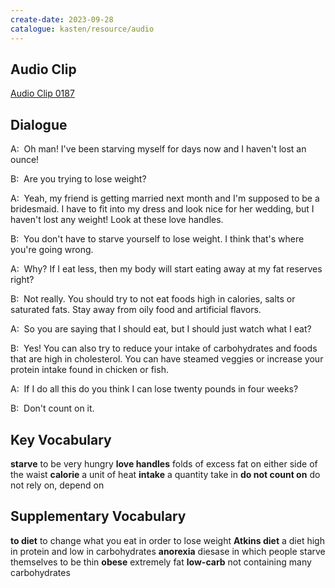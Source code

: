 ```yaml
---
create-date: 2023-09-28
catalogue: kasten/resource/audio
---
```


## Audio Clip
[Audio Clip 0187](https://archive.org/download/englishpod_all/englishpod_0187dg.mp3)

## Dialogue
A:  Oh man! I've been starving myself for days now and I haven't lost an ounce! 

B:  Are you trying to lose weight? 

A:  Yeah, my friend is getting married next month and I'm supposed to be a bridesmaid. I have to fit into my dress and look nice for her wedding, but I haven't lost any weight! Look at these love handles. 

B:  You don't have to starve yourself to lose weight. I think that's where you're going wrong. 

A:  Why? If I eat less, then my body will start eating away at my fat reserves right? 

B:  Not really. You should try to not eat foods high in calories, salts or saturated fats. Stay away from oily food and artificial flavors. 

A:  So you are saying that I should eat, but I should just watch what I eat? 

B:  Yes! You can also try to reduce your intake of carbohydrates and foods that are high in cholesterol. You can have steamed veggies or increase your protein intake found in chicken or fish. 

A:  If I do all this do you think I can lose twenty pounds in four weeks? 

B:  Don't  count on it. 

## Key Vocabulary
**starve**               to be very hungry
**love handles**         folds of excess fat on either side of the waist
**calorie**              a unit of heat
**intake**               a quantity take in
**do not count on**      do not rely on, depend on

## Supplementary Vocabulary
**to diet**          to change what you eat in order to lose weight
**Atkins diet**      a diet high in protein and low in carbohydrates
**anorexia**         diesase in which people starve themselves to be thin
**obese**            extremely fat
**low-carb**         not containing many carbohydrates
